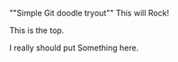 ""Simple Git doodle tryout""
This will Rock!

This is the top.


I really should put Something here. 
